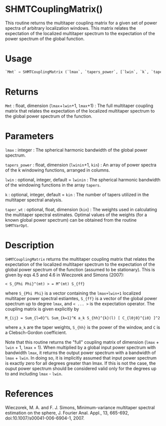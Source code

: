 # SHMTCouplingMatrix()

This routine returns the multitaper coupling matrix for a given set of power spectra of arbitrary localization windows. This matrix relates the expectation of the localized multitaper spectrum to the expectation of the power spectrum of the global function.

# Usage

```python
`Mmt` = SHMTCouplingMatrix (`lmax`, `tapers_power`, [`lwin`, `k`, `taper_wt`])
```

# Returns

`Mmt` : float, dimension (`lmax`+`lwin`+1, `lmax`+1)
:   The full multitaper coupling matrix that relates the expectation of the localized multitaper spectrum to the global power spectrum of the function.

# Parameters

`lmax` : integer
:   The spherical harmonic bandwidth of the global power spectrum.

`tapers_power` : float, dimension (`lwinin`+1, `kin`)
:   An array of power spectra of the k windowing functions, arranged in columns.

`lwin` : optional, integer, default = `lwinin`
:   The spherical harmonic bandwidth of the windowing functions in the array `tapers`.

`k` : optional, integer, default = `kin`
:   The number of tapers utilized in the multitaper spectral analysis.

`taper_wt` : optional, float, dimension (`kin`)
:   The weights used in calculating the multitaper spectral estimates. Optimal values of the weights (for a known global power spectrum) can be obtained from the routine `SHMTVarOpt`.

# Description

`SHMTCouplingMatrix` returns the multitaper coupling matrix that relates the expectation of the localized multitaper spectrum to the expectation of the global power spectrum of the function (assumed to be stationary). This is given by eqs 4.5 and 4.6 in Wieczorek and Simons (2007):

`< S_{Phi Phi}^(mt) > = M^(mt) S_{ff}`

where `S_{Phi Phi}` is a vector containing the `lmax+lwin+1` localized multitaper power spectral estiamtes, `S_{ff}` is a vector of the global power spectrum up to degree `lmax`, and `< ... >` is the expectation operator. The coupling matrix is given explicitly by

`M_{ij} = Sum_{l=0}^L Sum_{k=1}^K a_k S_{hh}^{k}(l) [ C_{l0j0}^{i0} ]^2`

where `a_k` are the taper weights, `S_{hh}` is the power of the window, and `C` is a Clebsch-Gordon coefficient.

Note that this routine returns the "full" coupling matrix of dimension (`lmax` + `lwin` + 1, `lmax` + 1). When multiplied by a global input power spectrum with bandwidth `lmax`, it returns the output power spectrum with a bandwidth of `lmax` + `lwin`. In doing so, it is implicitly assumed that input power spectrum is exactly zero for all degrees greater than lmax. If this is not the case, the ouput power spectrum should be considered valid only for the degrees up to and including `lmax` - `lwin`.

# References

Wieczorek, M. A. and F. J. Simons, Minimum-variance multitaper spectral estimation on the sphere, J. Fourier Anal. Appl., 13, 665-692, doi:10.1007/s00041-006-6904-1, 2007.
